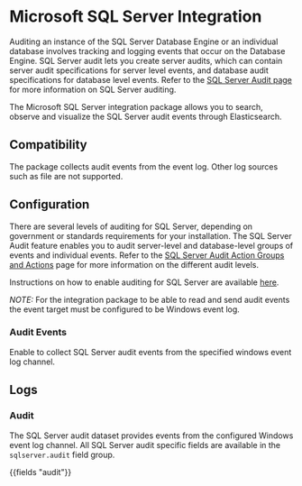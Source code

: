 # Microsoft SQL Server Integration

Auditing an instance of the SQL Server Database Engine or an individual database involves tracking and logging events that occur on the Database Engine. SQL Server audit lets you create server audits, which can contain server audit specifications for server level events, and database audit specifications for database level events. Refer to the [SQL Server Audit page](https://docs.microsoft.com/en-us/sql/relational-databases/security/auditing/sql-server-audit-database-engine?view=sql-server-ver15) for more information on SQL Server auditing.

The Microsoft SQL Server integration package allows you to search, observe and visualize the SQL Server audit events through Elasticsearch. 

## Compatibility

The package collects audit events from the event log. Other log sources such as file are not supported.

## Configuration

There are several levels of auditing for SQL Server, depending on government or standards requirements for your installation. The SQL Server Audit feature enables you to audit server-level and database-level groups of events and individual events. Refer to the [SQL Server Audit Action Groups and Actions](https://docs.microsoft.com/en-us/sql/relational-databases/security/auditing/sql-server-audit-action-groups-and-actions?view=sql-server-ver15) page for more information on the different audit levels.

Instructions on how to enable auditing for SQL Server are available [here](https://docs.microsoft.com/en-us/sql/relational-databases/security/auditing/create-a-server-audit-and-server-audit-specification?view=sql-server-ver15).

*NOTE:* For the integration package to be able to read and send audit events the event target must be configured to be Windows event log.

### Audit Events

Enable to collect SQL Server audit events from the specified windows event log channel.

## Logs

### Audit

The SQL Server audit dataset provides events from the configured Windows event log channel. All SQL Server audit specific fields are available in the `sqlserver.audit` field group.

{{fields "audit"}}
